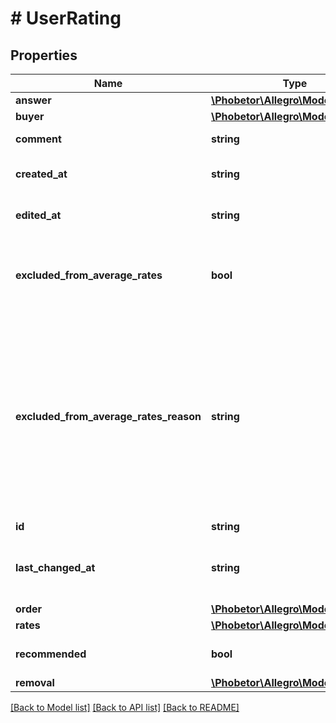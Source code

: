 # # UserRating

## Properties

Name | Type | Description | Notes
------------ | ------------- | ------------- | -------------
**answer** | [**\Phobetor\Allegro\Model\Answer**](Answer.md) |  | [optional]
**buyer** | [**\Phobetor\Allegro\Model\User**](User.md) |  |
**comment** | **string** | Buyer&#39;s text comment | [optional]
**created_at** | **string** | Creation datetime in ISO 8601 format |
**edited_at** | **string** | Edition datetime in ISO 8601 format | [optional]
**excluded_from_average_rates** | **bool** | If true this rating was not included in calculating average user rates | [optional]
**excluded_from_average_rates_reason** | **string** | The reason why the rating was excluded from calculating average user rates. The message is translated based on the value of the \&quot;Accept-Language\&quot; header and exists only when the rating was excluded. | [optional]
**id** | **string** | Rating id |
**last_changed_at** | **string** | Last change (creation or latest edition) datetime in ISO 8601 format | [optional]
**order** | [**\Phobetor\Allegro\Model\Order**](Order.md) |  | [optional]
**rates** | [**\Phobetor\Allegro\Model\Rates**](Rates.md) |  | [optional]
**recommended** | **bool** | Whether buyer recommends the order |
**removal** | [**\Phobetor\Allegro\Model\Removal**](Removal.md) |  | [optional]

[[Back to Model list]](../../README.md#models) [[Back to API list]](../../README.md#endpoints) [[Back to README]](../../README.md)
